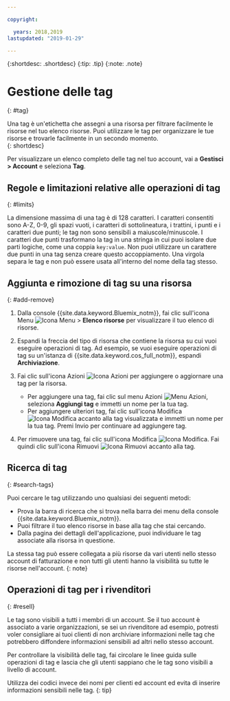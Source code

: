 ```yaml
---

copyright:

  years: 2018,2019
lastupdated: "2019-01-29"

---
```


{:shortdesc: .shortdesc}
{:tip: .tip}
{:note: .note}


# Gestione delle tag
{: #tag}

Una tag è un'etichetta che assegni a una risorsa per filtrare facilmente le risorse nel tuo elenco risorse. Puoi utilizzare le tag per organizzare le tue risorse e trovarle facilmente in un secondo momento.  
{: shortdesc}

Per visualizzare un elenco completo delle tag nel tuo account, vai a **Gestisci > Account** e seleziona **Tag**.

## Regole e limitazioni relative alle operazioni di tag
{: #limits}

La dimensione massima di una tag è di 128 caratteri. I caratteri consentiti sono A-Z, 0-9, gli spazi vuoti, i caratteri di sottolineatura, i trattini, i punti e i caratteri due punti; le tag non sono sensibili a maiuscole/minuscole. I caratteri due punti trasformano la tag in una stringa in cui puoi isolare due parti logiche, come una coppia `key:value`. Non puoi utilizzare un carattere due punti in una tag senza creare questo accoppiamento. Una virgola separa le tag e non può essere usata all'interno del nome della tag stesso.


## Aggiunta e rimozione di tag su una risorsa
{: #add-remove}

1. Dalla console {{site.data.keyword.Bluemix_notm}}, fai clic sull'icona Menu ![Icona Menu](../icons/icon_hamburger.svg) > **Elenco risorse** per visualizzare il tuo elenco di risorse. 
2. Espandi la freccia del tipo di risorsa che contiene la risorsa su cui vuoi eseguire operazioni di tag. Ad esempio, se vuoi eseguire operazioni di tag su un'istanza di {{site.data.keyword.cos_full_notm}}, espandi **Archiviazione**.  
3. Fai clic sull'icona Azioni ![Icona Azioni](../icons/action-menu-icon.svg) per aggiungere o aggiornare una tag per la risorsa. 

    * Per aggiungere una tag, fai clic sul menu Azioni ![Menu Azioni](../icons/action-menu-icon.svg), seleziona **Aggiungi tag** e immetti un nome per la tua tag. 
    * Per aggiungere ulteriori tag, fai clic sull'icona Modifica ![Icona Modifica](../icons/edit-tagging.svg) accanto alla tag visualizzata e immetti un nome per la tua tag. Premi Invio per continuare ad aggiungere tag.
4. Per rimuovere una tag, fai clic sull'icona Modifica ![Icona Modifica](../icons/edit-tagging.svg). Fai quindi clic sull'icona Rimuovi ![Icona Rimuovi](../icons/close-tagging.svg) accanto alla tag. 

## Ricerca di tag
{: #search-tags}

Puoi cercare le tag utilizzando uno qualsiasi dei seguenti metodi:

  * Prova la barra di ricerca che si trova nella barra dei menu della console {{site.data.keyword.Bluemix_notm}}.
  * Puoi filtrare il tuo elenco risorse in base alla tag che stai cercando.
  * Dalla pagina dei dettagli dell'applicazione, puoi individuare le tag associate alla risorsa in questione.

La stessa tag può essere collegata a più risorse da vari utenti nello stesso account di fatturazione e non tutti gli utenti hanno la visibilità su tutte le risorse nell'account.
{: note}


## Operazioni di tag per i rivenditori
{: #resell}

Le tag sono visibili a tutti i membri di un account.
Se il tuo account è associato a varie organizzazioni, se sei un rivenditore ad esempio, potresti voler consigliare ai tuoi clienti di non archiviare informazioni nelle tag che potrebbero diffondere informazioni sensibili ad altri nello stesso account.

Per controllare la visibilità delle tag, fai circolare le linee guida sulle operazioni di tag e lascia che gli utenti sappiano che le tag sono visibili a livello di account. 

Utilizza dei codici invece dei nomi per clienti ed account ed evita di inserire informazioni sensibili nelle tag.
{: tip}

